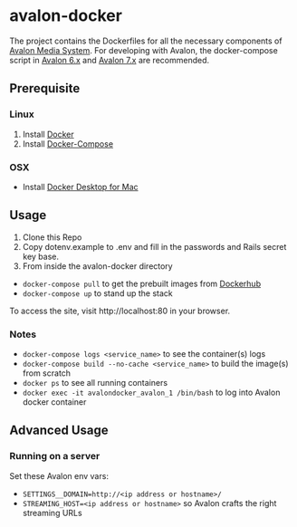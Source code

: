 # avalon-docker
The project contains the Dockerfiles for all the necessary components of [Avalon Media System](http://github.com/avalonmediasystem/avalon). For developing with Avalon, the docker-compose script in [Avalon 6.x](http://github.com/avalonmediasystem/avalon) and [Avalon 7.x](http://github.com/samvera-labs/avalon-bundle) are recommended.

## Prerequisite

### Linux
1. Install [Docker](https://docs.docker.com/engine/installation/linux/centos/)
2. Install [Docker-Compose](https://docs.docker.com/compose/install/)

### OSX
* Install [Docker Desktop for Mac](https://docs.docker.com/docker-for-mac/install/)

## Usage
1. Clone this Repo
2. Copy dotenv.example to .env and fill in the passwords and Rails secret key base.
3. From inside the avalon-docker directory
  * `docker-compose pull` to get the prebuilt images from [Dockerhub](dockerhub.com)
  * `docker-compose up` to stand up the stack

To access the site, visit http://localhost:80 in your browser.

### Notes
* `docker-compose logs <service_name>` to see the container(s) logs
* `docker-compose build --no-cache <service_name>` to build the image(s) from scratch
* `docker ps` to see all running containers
* `docker exec -it avalondocker_avalon_1 /bin/bash` to log into Avalon docker container

## Advanced Usage

### Running on a server
Set these Avalon env vars:
* `SETTINGS__DOMAIN=http://<ip address or hostname>/`
* `STREAMING_HOST=<ip address or hostname>` so Avalon crafts the right streaming URLs
